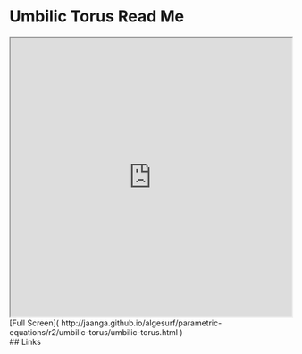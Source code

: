 Umbilic Torus Read Me
===

<iframe src='http://jaanga.github.io/algesurf/parametric-equations/r2/umbilic-torus/umbilic-torus.html' width=100% height=500px >
There is an `iframe` here. It is not visible when viewed on github.com/algesurf. To view, please see 'Project Links' below.
</iframe>
[Full Screen]( http://jaanga.github.io/algesurf/parametric-equations/r2/umbilic-torus/umbilic-torus.html )
<br>
## Links 
<http://www.3d-meier.de/tut3/Seite61.html>  
